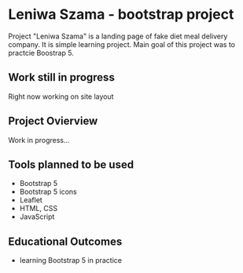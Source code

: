 # Leniwa Szama - bootstrap project

Project "Leniwa Szama" is a landing page of fake diet meal delivery company. It is simple learning project. Main goal of this project was to practcie Boostrap 5.

## Work still in progress

Right now working on site layout

## Project Ovierview

Work in progress...

## Tools planned to be used

- Bootstrap 5
- Bootstrap 5 icons
- Leaflet
- HTML, CSS
- JavaScript

## Educational Outcomes

- learning Bootstrap 5 in practice
